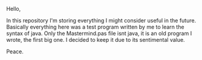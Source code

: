 Hello, 

In this repository I'm storing everything I might consider useful in the future.
Basically everything here was a test program written by me to learn the syntax of java.
Only the Mastermind.pas file isnt java, it is an old program I wrote, the first big one.
I decided to keep it due to its sentimental value.

Peace.
